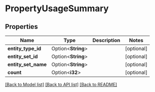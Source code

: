 # PropertyUsageSummary

## Properties

Name | Type | Description | Notes
------------ | ------------- | ------------- | -------------
**entity_type_id** | Option<**String**> |  | [optional]
**entity_set_id** | Option<**String**> |  | [optional]
**entity_set_name** | Option<**String**> |  | [optional]
**count** | Option<**i32**> |  | [optional]

[[Back to Model list]](../README.md#documentation-for-models) [[Back to API list]](../README.md#documentation-for-api-endpoints) [[Back to README]](../README.md)


